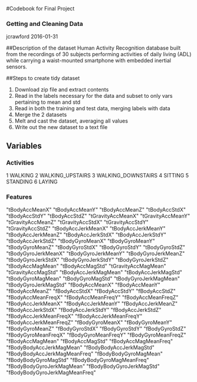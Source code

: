 #Codebook for Final Project
### Getting and Cleaning Data

jcrawford
2016-01-31


##Description of the dataset
Human Activity Recognition database built from the recordings of 30 subjects performing 
activities of daily living (ADL) while carrying a waist-mounted smartphone with embedded inertial sensors.


##Steps to create tidy dataset
1. Download zip file and extract contents
2. Read in the labels necessary for the data and subset to only vars pertaining to mean and std
3. Read in both the training and test data, merging labels with data
4. Merge the 2 datasets
5. Melt and cast the dataset, averaging all values
6. Write out the new dataset to a text file

## Variables

### Activities
1 WALKING
2 WALKING_UPSTAIRS
3 WALKING_DOWNSTAIRS
4 SITTING
5 STANDING
6 LAYING

### Features
"tBodyAccMeanX"
"tBodyAccMeanY"
"tBodyAccMeanZ"
"tBodyAccStdX"
"tBodyAccStdY"
"tBodyAccStdZ"
"tGravityAccMeanX"
"tGravityAccMeanY"
"tGravityAccMeanZ"
"tGravityAccStdX"
"tGravityAccStdY"
"tGravityAccStdZ"
"tBodyAccJerkMeanX"
"tBodyAccJerkMeanY"
"tBodyAccJerkMeanZ"
"tBodyAccJerkStdX"
"tBodyAccJerkStdY"
"tBodyAccJerkStdZ"
"tBodyGyroMeanX"
"tBodyGyroMeanY"
"tBodyGyroMeanZ"
"tBodyGyroStdX"
"tBodyGyroStdY"
"tBodyGyroStdZ"
"tBodyGyroJerkMeanX"
"tBodyGyroJerkMeanY"
"tBodyGyroJerkMeanZ"
"tBodyGyroJerkStdX"
"tBodyGyroJerkStdY"
"tBodyGyroJerkStdZ"
"tBodyAccMagMean"
"tBodyAccMagStd"
"tGravityAccMagMean"
"tGravityAccMagStd"
"tBodyAccJerkMagMean"
"tBodyAccJerkMagStd"
"tBodyGyroMagMean"
"tBodyGyroMagStd"
"tBodyGyroJerkMagMean"
"tBodyGyroJerkMagStd"
"fBodyAccMeanX"
"fBodyAccMeanY"
"fBodyAccMeanZ"
"fBodyAccStdX"
"fBodyAccStdY"
"fBodyAccStdZ"
"fBodyAccMeanFreqX"
"fBodyAccMeanFreqY"
"fBodyAccMeanFreqZ"
"fBodyAccJerkMeanX"
"fBodyAccJerkMeanY"
"fBodyAccJerkMeanZ"
"fBodyAccJerkStdX"
"fBodyAccJerkStdY"
"fBodyAccJerkStdZ"
"fBodyAccJerkMeanFreqX"
"fBodyAccJerkMeanFreqY"
"fBodyAccJerkMeanFreqZ"
"fBodyGyroMeanX"
"fBodyGyroMeanY"
"fBodyGyroMeanZ"
"fBodyGyroStdX"
"fBodyGyroStdY"
"fBodyGyroStdZ"
"fBodyGyroMeanFreqX"
"fBodyGyroMeanFreqY"
"fBodyGyroMeanFreqZ"
"fBodyAccMagMean"
"fBodyAccMagStd"
"fBodyAccMagMeanFreq"
"fBodyBodyAccJerkMagMean"
"fBodyBodyAccJerkMagStd"
"fBodyBodyAccJerkMagMeanFreq"
"fBodyBodyGyroMagMean"
"fBodyBodyGyroMagStd"
"fBodyBodyGyroMagMeanFreq"
"fBodyBodyGyroJerkMagMean"
"fBodyBodyGyroJerkMagStd"
"fBodyBodyGyroJerkMagMeanFreq"
